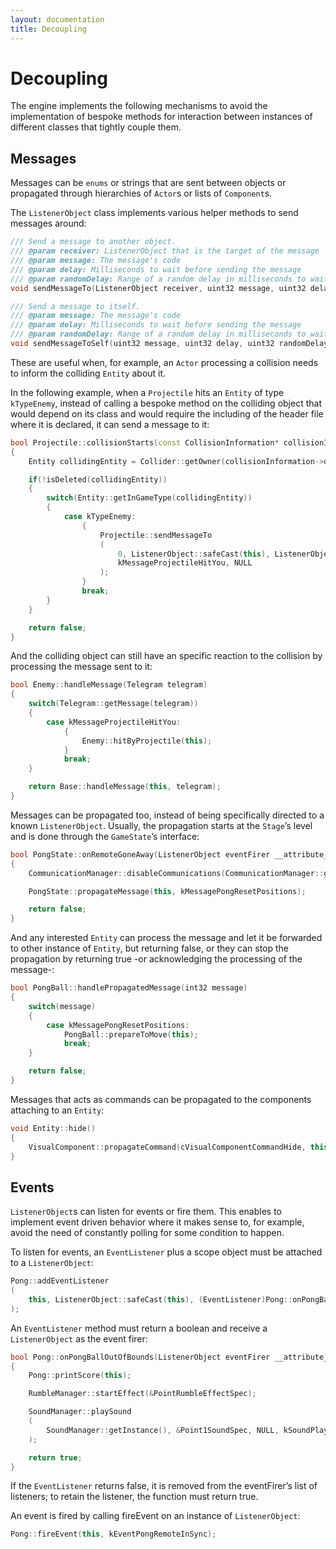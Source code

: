 ```yaml
---
layout: documentation
title: Decoupling
---
```


# Decoupling

The engine implements the following mechanisms to avoid the implementation of bespoke methods for interaction between instances of different classes that tightly couple them.

## Messages

Messages can be `enums` or strings that are sent between objects or propagated through hierarchies of `Actor`s or lists of `Component`s.

The `ListenerObject` class implements various helper methods to send messages around:

```cpp
/// Send a message to another object.
/// @param receiver: ListenerObject that is the target of the message
/// @param message: The message's code
/// @param delay: Milliseconds to wait before sending the message
/// @param randomDelay: Range of a random delay in milliseconds to wait before sending the message
void sendMessageTo(ListenerObject receiver, uint32 message, uint32 delay, uint32 randomDelay);

/// Send a message to itself.
/// @param message: The message's code
/// @param delay: Milliseconds to wait before sending the message
/// @param randomDelay: Range of a random delay in milliseconds to wait before sending the message
void sendMessageToSelf(uint32 message, uint32 delay, uint32 randomDelay);
```

These are useful when, for example, an `Actor` processing a collision needs to inform the colliding `Entity` about it.

In the following example, when a `Projectile` hits an `Entity` of type `kTypeEnemy`, instead of calling a bespoke method on the colliding object that would depend on its class and would require the including of the header file where it is declared, it can send a message to it:

```cpp
bool Projectile::collisionStarts(const CollisionInformation* collisionInformation __attribute__ ((unused)))
{
    Entity collidingEntity = Collider::getOwner(collisionInformation->otherCollider);

    if(!isDeleted(collidingEntity))
    {
        switch(Entity::getInGameType(collidingEntity))
        {
            case kTypeEnemy:
                {
                    Projectile::sendMessageTo
                    (
                        0, ListenerObject::safeCast(this), ListenerObject::safeCast(collidingEntity),
                        kMessageProjectileHitYou, NULL
                    );
                }
                break;
        }
    }

    return false;
}
```

And the colliding object can still have an specific reaction to the collision by processing the message sent to it:

```cpp
bool Enemy::handleMessage(Telegram telegram)
{
    switch(Telegram::getMessage(telegram))
    {
        case kMessageProjectileHitYou:
            {
                Enemy::hitByProjectile(this);
            }
            break;
    }

    return Base::handleMessage(this, telegram);
}
```

Messages can be propagated too, instead of being specifically directed to a known `ListenerObject`. Usually, the propagation starts at the `Stage`’s level and is done through the `GameState`’s interface:

```cpp
bool PongState::onRemoteGoneAway(ListenerObject eventFirer __attribute__((unused)))
{
    CommunicationManager::disableCommunications(CommunicationManager::getInstance());

    PongState::propagateMessage(this, kMessagePongResetPositions);

    return false;
}
```

And any interested `Entity` can process the message and let it be forwarded to other instance of `Entity`, but returning false, or they can stop the propagation by returning true -or acknowledging the processing of the message-:

```cpp
bool PongBall::handlePropagatedMessage(int32 message)
{
    switch(message)
    {
        case kMessagePongResetPositions:
            PongBall::prepareToMove(this);
            break;
    }

    return false;
}
```

Messages that acts as commands can be propagated to the components attaching to an `Entity`:

```cpp
void Entity::hide()
{
    VisualComponent::propagateCommand(cVisualComponentCommandHide, this);
}
```

## Events

`ListenerObject`s can listen for events or fire them. This enables to implement event driven behavior where it makes sense to, for example, avoid the need of constantly polling for some condition to happen.

To listen for events, an `EventListener` plus a scope object must be attached to a `ListenerObject`:

```cpp
Pong::addEventListener
(
    this, ListenerObject::safeCast(this), (EventListener)Pong::onPongBallOutOfBounds, kEventPongBallStreamedOut
);
```

An `EventListener` method must return a boolean and receive a `ListenerObject` as the event firer:

```cpp
bool Pong::onPongBallOutOfBounds(ListenerObject eventFirer __attribute__ ((unused)))
{
    Pong::printScore(this);

    RumbleManager::startEffect(&PointRumbleEffectSpec);

    SoundManager::playSound
    (
        SoundManager::getInstance(), &Point1SoundSpec, NULL, kSoundPlaybackNormal, NULL, NULL
    );

    return true;
}
```

If the `EventListener` returns false, it is removed from the eventFirer’s list of listeners; to retain the listener, the function must return true.

An event is fired by calling fireEvent on an instance of `ListenerObject`:

```cpp
Pong::fireEvent(this, kEventPongRemoteInSync);
```
